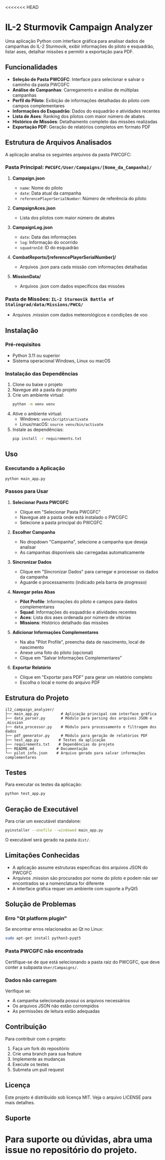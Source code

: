 <<<<<<< HEAD
# IL-2 Sturmovik Campaign Analyzer

Uma aplicação Python com interface gráfica para analisar dados de campanhas do IL-2 Sturmovik, exibir informações do piloto e esquadrão, listar ases, detalhar missões e permitir a exportação para PDF.

## Funcionalidades

- **Seleção de Pasta PWCGFC**: Interface para selecionar e salvar o caminho da pasta PWCGFC
- **Análise de Campanhas**: Carregamento e análise de múltiplas campanhas
- **Perfil do Piloto**: Exibição de informações detalhadas do piloto com campos complementares
- **Informações do Esquadrão**: Dados do esquadrão e atividades recentes
- **Lista de Ases**: Ranking dos pilotos com maior número de abates
- **Histórico de Missões**: Detalhamento completo das missões realizadas
- **Exportação PDF**: Geração de relatórios completos em formato PDF

## Estrutura de Arquivos Analisados

A aplicação analisa os seguintes arquivos da pasta PWCGFC:

### Pasta Principal: `PWCGFC/User/Campaigns/[Nome_da_Campanha]/`

1. **Campaign.json**
   - `name`: Nome do piloto
   - `date`: Data atual da campanha
   - `referencePlayerSerialNumber`: Número de referência do piloto

2. **CampaignAces.json**
   - Lista dos pilotos com maior número de abates

3. **CampaignLog.json**
   - `date`: Data das informações
   - `log`: Informação do ocorrido
   - `squadronId`: ID do esquadrão

4. **CombatReports/[referencePlayerSerialNumber]/**
   - Arquivos .json para cada missão com informações detalhadas

5. **MissionData/**
   - Arquivos .json com dados específicos das missões

### Pasta de Missões: `IL-2 Sturmovik Battle of Stalingrad/data/Missions/PWCG/`

- Arquivos .mission com dados meteorológicos e condições de voo

## Instalação

### Pré-requisitos

- Python 3.11 ou superior
- Sistema operacional Windows, Linux ou macOS

### Instalação das Dependências

1. Clone ou baixe o projeto
2. Navegue até a pasta do projeto
3. Crie um ambiente virtual:
   ```bash
   python -m venv venv
   ```
4. Ative o ambiente virtual:
   - Windows: `venv\Scripts\activate`
   - Linux/macOS: `source venv/bin/activate`
5. Instale as dependências:
   ```bash
   pip install -r requirements.txt
   ```

## Uso

### Executando a Aplicação

```bash
python main_app.py
```

### Passos para Usar

1. **Selecionar Pasta PWCGFC**
   - Clique em "Selecionar Pasta PWCGFC"
   - Navegue até a pasta onde está instalado o PWCGFC
   - Selecione a pasta principal do PWCGFC

2. **Escolher Campanha**
   - No dropdown "Campanha", selecione a campanha que deseja analisar
   - As campanhas disponíveis são carregadas automaticamente

3. **Sincronizar Dados**
   - Clique em "Sincronizar Dados" para carregar e processar os dados da campanha
   - Aguarde o processamento (indicado pela barra de progresso)

4. **Navegar pelas Abas**
   - **Pilot Profile**: Informações do piloto e campos para dados complementares
   - **Squad**: Informações do esquadrão e atividades recentes
   - **Aces**: Lista dos ases ordenada por número de vitórias
   - **Missions**: Histórico detalhado das missões

5. **Adicionar Informações Complementares**
   - Na aba "Pilot Profile", preencha data de nascimento, local de nascimento
   - Anexe uma foto do piloto (opcional)
   - Clique em "Salvar Informações Complementares"

6. **Exportar Relatório**
   - Clique em "Exportar para PDF" para gerar um relatório completo
   - Escolha o local e nome do arquivo PDF

## Estrutura do Projeto

```
il2_campaign_analyzer/
├── main_app.py          # Aplicação principal com interface gráfica
├── data_parser.py       # Módulo para parsing dos arquivos JSON e .mission
├── data_processor.py    # Módulo para processamento e filtragem dos dados
├── pdf_generator.py     # Módulo para geração de relatórios PDF
├── test_app.py         # Testes da aplicação
├── requirements.txt    # Dependências do projeto
├── README.md          # Documentação
└── pilot_info.json    # Arquivo gerado para salvar informações complementares
```

## Testes

Para executar os testes da aplicação:

```bash
python test_app.py
```

## Geração de Executável

Para criar um executável standalone:

```bash
pyinstaller --onefile --windowed main_app.py
```

O executável será gerado na pasta `dist/`.

## Limitações Conhecidas

- A aplicação assume estruturas específicas dos arquivos JSON do PWCGFC
- Arquivos .mission são procurados por nome do piloto e podem não ser encontrados se a nomenclatura for diferente
- A interface gráfica requer um ambiente com suporte a PyQt5

## Solução de Problemas

### Erro "Qt platform plugin"
Se encontrar erros relacionados ao Qt no Linux:
```bash
sudo apt-get install python3-pyqt5
```

### Pasta PWCGFC não encontrada
Certifique-se de que está selecionando a pasta raiz do PWCGFC, que deve conter a subpasta `User/Campaigns/`.

### Dados não carregam
Verifique se:
- A campanha selecionada possui os arquivos necessários
- Os arquivos JSON não estão corrompidos
- As permissões de leitura estão adequadas

## Contribuição

Para contribuir com o projeto:

1. Faça um fork do repositório
2. Crie uma branch para sua feature
3. Implemente as mudanças
4. Execute os testes
5. Submeta um pull request

## Licença

Este projeto é distribuído sob licença MIT. Veja o arquivo LICENSE para mais detalhes.

## Suporte

Para suporte ou dúvidas, abra uma issue no repositório do projeto.
=======

